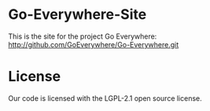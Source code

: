 Go-Everywhere-Site
=============

This is the site for the project Go Everywhere: http://github.com/GoEverywhere/Go-Everywhere.git

License
=============
Our code is licensed with the LGPL-2.1 open source license.
